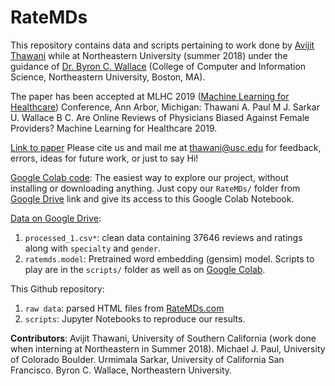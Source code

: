 # RateMDs
This repository contains data and scripts pertaining to work done by [Avijit Thawani](https://sites.google.com/view/avijit-thawani/home) while at Northeastern University (summer 2018) under the guidance of [Dr. Byron C. Wallace](http://www.byronwallace.com/) (College of Computer and Information Science, Northeastern University, Boston, MA).

The paper has been accepted at MLHC 2019 ([Machine Learning for Healthcare](https://www.mlforhc.org)) Conference, Ann Arbor, Michigan:
Thawani A. Paul M J. Sarkar U. Wallace B C. Are Online Reviews of Physicians Biased Against Female Providers? Machine Learning for Healthcare 2019.

[Link to paper](https://www.mlforhc.org/s/Thawani.pdf) Please cite us and mail me at [thawani@usc.edu](mailto:thawani@usc.edu) for feedback, errors, ideas for future work, or just to say Hi!

[Google Colab code](https://colab.research.google.com/drive/1SAI9Mukbm3_CpsX94ODXCTSv5l-C_wzx#scrollTo=fmbi9OQjeqDw):
The easiest way to explore our project, without installing or downloading anything. Just copy our `RateMDs/` folder from [Google Drive](https://drive.google.com/drive/folders/1sX_Z02psZcFdZe4yqH5NxxiQ2mKKsEXZ?usp=sharing) link and give its access to this Google Colab Notebook.

[Data on Google Drive](https://drive.google.com/drive/folders/1sX_Z02psZcFdZe4yqH5NxxiQ2mKKsEXZ?usp=sharing):
1. `processed_1.csv*`: clean data containing 37646 reviews and ratings along with `specialty` and `gender`.
2. `ratemds.model`: Pretrained word embedding (gensim) model. Scripts to play are in the `scripts/` folder as well as on [Google Colab](https://colab.research.google.com/drive/1SAI9Mukbm3_CpsX94ODXCTSv5l-C_wzx#scrollTo=fmbi9OQjeqDw).

This Github repository:
1. `raw data`: parsed HTML files from [RateMDs.com](http://ratemds.com)
2. `scripts`: Jupyter Notebooks to reproduce our results.

**Contributors**:
Avijit Thawani, University of Southern California (work done when interning at Northeastern in Summer 2018).
Michael J. Paul, University of Colorado Boulder.
Urmimala Sarkar, University of California San Francisco.
Byron C. Wallace, Northeastern University.
